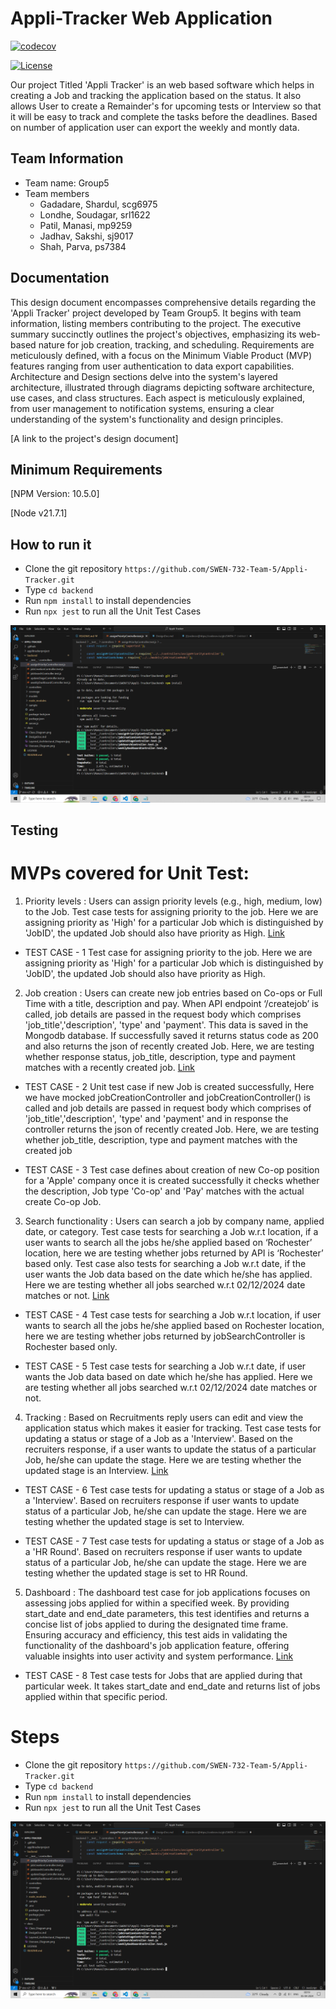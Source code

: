 # Appli-Tracker Web Application

[![codecov](https://codecov.io/gh/SWEN-732-Team-5/Appli-Tracker/graph/badge.svg?token=QA2N1CKG3I)](https://codecov.io/gh/SWEN-732-Team-5/Appli-Tracker)


[![License](https://img.shields.io/badge/License-Apache%202.0-blue.svg)](https://opensource.org/licenses/Apache-2.0)

Our project Titled 'Appli Tracker' is an web based software which helps in creating a Job and tracking the application based on the status. It also allows User to create a Remainder's for upcoming tests or Interview so that it will be easy to track and complete the tasks before the deadlines. Based on number of application user can export the weekly and montly data.


## Team Information
* Team name: Group5
* Team members
  * Gadadare, Shardul, scg6975
  * Londhe, Soudagar, srl1622
  * Patil, Manasi, mp9259
  * Jadhav, Sakshi, sj9017
  * Shah, Parva, ps7384


## Documentation

This design document encompasses comprehensive details regarding the 'Appli Tracker' project developed by Team Group5. It begins with team information, listing members contributing to the project. The executive summary succinctly outlines the project's objectives, emphasizing its web-based nature for job creation, tracking, and scheduling. Requirements are meticulously defined, with a focus on the Minimum Viable Product (MVP) features ranging from user authentication to data export capabilities. Architecture and Design sections delve into the system's layered architecture, illustrated through diagrams depicting software architecture, use cases, and class structures. Each aspect is meticulously explained, from user management to notification systems, ensuring a clear understanding of the system's functionality and design principles.

[A link to the project's design document]


## Minimum Requirements

[NPM Version: 10.5.0]

[Node v21.7.1]


## How to run it

* Clone the git repository `https://github.com/SWEN-732-Team-5/Appli-Tracker.git`
* Type `cd backend`
* Run `npm install` to install dependencies
* Run `npx jest` to run all the Unit Test Cases

![Alt text](./backend/Screenshots/T1.png)

## Testing

# MVPs covered for Unit Test:

1. Priority levels : Users can assign priority levels (e.g., high, medium, low) to the Job. Test case tests for assigning priority to the job. Here we are assigning priority as 'High' for a particular Job which is distinguished by 'JobID', the updated Job should also have priority as High.
[Link](https://github.com/SWEN-732-Team-5/Appli-Tracker/blob/dev-v2/backend/__test__/controllers/assignPriorityController.test.js)

* TEST CASE - 1
Test case for assigning priority to the job. Here we are assigning priority as 'High' for a particular Job which is distinguished by 'JobID', the updated Job should also have priority as High.

2. Job creation : Users can create new job entries based on Co-ops or Full Time with a title, description and pay. When API endpoint ‘/createjob’ is called, job details are passed in the request body which comprises 'job_title','description', 'type' and 'payment'. This data is saved in the Mongodb database. If successfully saved it returns status code as 200 and also returns the json of recently created Job. Here, we are testing whether response status, job_title, description, type and payment matches with a recently created job.
[Link](https://github.com/SWEN-732-Team-5/Appli-Tracker/blob/dev-v2/backend/__test__/controllers/jobCreationController.test.js)

* TEST CASE - 2
Unit test case if new Job is created successfully, Here we have mocked jobCreationController and jobCreationController() is called and job details are passed in request body which comprises of 'job_title','description', 'type' and 'payment' and in response the controller returns the json of recently created Job. Here, we are testing whether job_title, description, type and payment matches with the created job

* TEST CASE - 3
Test case defines about creation of new Co-op position for a 'Apple' company once it is created successfully it checks whether the description, Job type 'Co-op' and 'Pay' matches with the actual create Co-op Job.

3. Search functionality : Users can search a job by company name, applied date, or category. Test case tests for searching a Job w.r.t location, if a user wants to search all the jobs he/she applied based on ‘Rochester’ location, here we are testing whether jobs returned by API is ‘Rochester’ based only. Test case also tests for searching a Job w.r.t date, if the user wants the Job data based on the date which he/she has applied. Here we are testing whether all jobs searched w.r.t 02/12/2024 date matches or not. 
[Link](https://github.com/SWEN-732-Team-5/Appli-Tracker/blob/dev-v2/backend/__test__/controllers/jobSearchController.test.js)

* TEST CASE - 4
Test case tests for searching a Job w.r.t location, if user wants to search all the jobs he/she applied based on Rochester location, here we are testing whether jobs returned by jobSearchController is Rochester based only.

* TEST CASE - 5
Test case tests for searching a Job w.r.t date, if user wants the Job data based on date which he/she has applied. Here we are testing whether all jobs searched w.r.t 02/12/2024 date matches or not.

4. Tracking : Based on Recruitments reply users can edit and view the application status which makes it easier for tracking. Test case tests for updating a status or stage of a Job as a 'Interview'. Based on the recruiters response, if a user wants to update the status of a particular Job, he/she can update the stage. Here we are testing whether the updated stage is an Interview.
[Link](https://github.com/SWEN-732-Team-5/Appli-Tracker/blob/dev-v2/backend/__test__/controllers/updateStageController.test.js)

* TEST CASE - 6
Test case tests for updating a status or stage of a Job as a 'Interview'. Based on recruiters response if user wants to update status of a particular Job, he/she can update the stage. Here we are testing whether the updated stage is set to Interview.

* TEST CASE - 7
Test case tests for updating a status or stage of a Job as a 'HR Round'. Based on recruiters response if user wants to update status of a particular Job, he/she can update the stage. Here we are testing whether the updated stage is set to HR Round.

5. Dashboard : The dashboard test case for job applications focuses on assessing jobs applied for within a specified week. By providing start_date and end_date parameters, this test identifies and returns a concise list of jobs applied to during the designated time frame. Ensuring accuracy and efficiency, this test aids in validating the functionality of the dashboard's job application feature, offering valuable insights into user activity and system performance.
[Link](https://github.com/SWEN-732-Team-5/Appli-Tracker/blob/dev-v2/backend/__test__/controllers/weeklyDashboardController.test.js)

* TEST CASE - 8
Test case tests for Jobs that are applied during that particular week. It takes start_date and end_date and returns list of jobs applied within that specific period.

# Steps

* Clone the git repository `https://github.com/SWEN-732-Team-5/Appli-Tracker.git`
* Type `cd backend`
* Run `npm install` to install dependencies
* Run `npx jest` to run all the Unit Test Cases

![Alt text](./backend/Screenshots/T1.png)